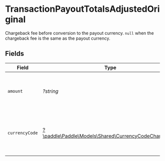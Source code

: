 # TransactionPayoutTotalsAdjustedOriginal

Chargeback fee before conversion to the payout currency. `null` when the chargeback fee is the same as the payout currency.


## Fields

| Field                                                                                                 | Type                                                                                                  | Required                                                                                              | Description                                                                                           | Example                                                                                               |
| ----------------------------------------------------------------------------------------------------- | ----------------------------------------------------------------------------------------------------- | ----------------------------------------------------------------------------------------------------- | ----------------------------------------------------------------------------------------------------- | ----------------------------------------------------------------------------------------------------- |
| `amount`                                                                                              | *?string*                                                                                             | :heavy_minus_sign:                                                                                    | Fee amount for this chargeback in the original currency.                                              | 1500                                                                                                  |
| `currencyCode`                                                                                        | [?\paddle\Paddle\Models\Shared\CurrencyCodeChargeback](../../Models/Shared/CurrencyCodeChargeback.md) | :heavy_minus_sign:                                                                                    | Three-letter ISO 4217 currency code for chargeback fees.                                              |                                                                                                       |